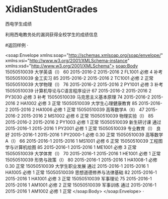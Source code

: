 # XidianStudentGrades
西电学生成绩

利用西电教务处的漏洞获得全校学生的成绩信息

#返回样例
·
<?xml version="1.0" encoding="utf-8"?>
<soap:Envelope xmlns:soap="http://schemas.xmlsoap.org/soap/envelope/"
               xmlns:xsi="http://www.w3.org/2001/XMLSchema-instance" xmlns:xsd="http://www.w3.org/2001/XMLSchema">
    <soap:Body>
        <GetMyGradesResponse xmlns="http://murpcn.com/murpwebservice/">
            <GetMyGradesResult>
                <PublicStruct>
                    <Extend1>15050510039</Extend1>
                    <Extend2>大学英语（Ⅰ）</Extend2>
                    <Extend3>60</Extend3>
                    <Extend4>2015-2016-2</Extend4>
                    <Extend5>2015-2016</Extend5>
                    <Extend6>2</Extend6>
                    <Extend7>FL1001</Extend7>
                    <Extend8/>
                    <Extend9>必修</Extend9>
                    <Extend10>4</Extend10>
                    <Extend11/>
                    <Extend12>补考</Extend12>
                </PublicStruct>
                <PublicStruct>
                    <Extend1>15050510039</Extend1>
                    <Extend2>金工实习</Extend2>
                    <Extend3>85</Extend3>
                    <Extend4>2015-2016-2</Extend4>
                    <Extend5>2015-2016</Extend5>
                    <Extend6>2</Extend6>
                    <Extend7>TC1001</Extend7>
                    <Extend8/>
                    <Extend9>必修</Extend9>
                    <Extend10>2</Extend10>
                    <Extend11/>
                    <Extend12>正常</Extend12>
                </PublicStruct>
                <PublicStruct>
                    <Extend1>15050510039</Extend1>
                    <Extend2>大学物理（Ⅰ）</Extend2>
                    <Extend3>76</Extend3>
                    <Extend4>2015-2016-2</Extend4>
                    <Extend5>2015-2016</Extend5>
                    <Extend6>2</Extend6>
                    <Extend7>PY1001</Extend7>
                    <Extend8/>
                    <Extend9>必修</Extend9>
                    <Extend10>3</Extend10>
                    <Extend11/>
                    <Extend12>补考</Extend12>
                </PublicStruct>
                <PublicStruct>
                    <Extend1>15050510039</Extend1>
                    <Extend2>计算机导论与C语言程序设计</Extend2>
                    <Extend3>67</Extend3>
                    <Extend4>2015-2016-2</Extend4>
                    <Extend5>2015-2016</Extend5>
                    <Extend6>2</Extend6>
                    <Extend7>PY3030</Extend7>
                    <Extend8/>
                    <Extend9>必修</Extend9>
                    <Extend10>3</Extend10>
                    <Extend11/>
                    <Extend12>补考</Extend12>
                </PublicStruct>
                <PublicStruct>
                    <Extend1>15050510039</Extend1>
                    <Extend2>马克思主义基本原理</Extend2>
                    <Extend3>74</Extend3>
                    <Extend4>2015-2016-2</Extend4>
                    <Extend5>2015-2016</Extend5>
                    <Extend6>2</Extend6>
                    <Extend7>HA1002</Extend7>
                    <Extend8/>
                    <Extend9>必修</Extend9>
                    <Extend10>3</Extend10>
                    <Extend11/>
                    <Extend12>正常</Extend12>
                </PublicStruct>
                <PublicStruct>
                    <Extend1>15050510039</Extend1>
                    <Extend2>大学生心理健康教育</Extend2>
                    <Extend3>85</Extend3>
                    <Extend4>2015-2016-2</Extend4>
                    <Extend5>2015-2016</Extend5>
                    <Extend6>2</Extend6>
                    <Extend7>HA1006</Extend7>
                    <Extend8/>
                    <Extend9>必修</Extend9>
                    <Extend10>1</Extend10>
                    <Extend11/>
                    <Extend12>正常</Extend12>
                </PublicStruct>
                <PublicStruct>
                    <Extend1>15050510039</Extend1>
                    <Extend2>高等数学A（Ⅱ）</Extend2>
                    <Extend3>47</Extend3>
                    <Extend4>2015-2016-2</Extend4>
                    <Extend5>2015-2016</Extend5>
                    <Extend6>2</Extend6>
                    <Extend7>MS1002</Extend7>
                    <Extend8/>
                    <Extend9>必修</Extend9>
                    <Extend10>6</Extend10>
                    <Extend11/>
                    <Extend12>正常</Extend12>
                </PublicStruct>
                <PublicStruct>
                    <Extend1>15050510039</Extend1>
                    <Extend2>物理实验（Ⅰ）</Extend2>
                    <Extend3>85</Extend3>
                    <Extend4>2015-2016-2</Extend4>
                    <Extend5>2015-2016</Extend5>
                    <Extend6>2</Extend6>
                    <Extend7>PY1003</Extend7>
                    <Extend8/>
                    <Extend9>必修</Extend9>
                    <Extend10>1</Extend10>
                    <Extend11/>
                    <Extend12>正常</Extend12>
                </PublicStruct>
                <PublicStruct>
                    <Extend1>15050510039</Extend1>
                    <Extend2>新生研讨课</Extend2>
                    <Extend3>通过</Extend3>
                    <Extend4>2015-2016-1</Extend4>
                    <Extend5>2015-2016</Extend5>
                    <Extend6>1</Extend6>
                    <Extend7>PY2001</Extend7>
                    <Extend8/>
                    <Extend9>必修</Extend9>
                    <Extend10>1</Extend10>
                    <Extend11/>
                    <Extend12>正常</Extend12>
                </PublicStruct>
                <PublicStruct>
                    <Extend1>15050510039</Extend1>
                    <Extend2>专业教育（Ⅰ）</Extend2>
                    <Extend3>良好</Extend3>
                    <Extend4>2015-2016-1</Extend4>
                    <Extend5>2015-2016</Extend5>
                    <Extend6>1</Extend6>
                    <Extend7>PY2000-1</Extend7>
                    <Extend8/>
                    <Extend9>必修</Extend9>
                    <Extend10>0.30</Extend10>
                    <Extend11/>
                    <Extend12>正常</Extend12>
                </PublicStruct>
                <PublicStruct>
                    <Extend1>15050510039</Extend1>
                    <Extend2>高等数学A（Ⅰ）</Extend2>
                    <Extend3>66</Extend3>
                    <Extend4>2015-2016-1</Extend4>
                    <Extend5>2015-2016</Extend5>
                    <Extend6>1</Extend6>
                    <Extend7>MS1001</Extend7>
                    <Extend8/>
                    <Extend9>必修</Extend9>
                    <Extend10>6</Extend10>
                    <Extend11/>
                    <Extend12>正常</Extend12>
                </PublicStruct>
                <PublicStruct>
                    <Extend1>15050510039</Extend1>
                    <Extend2>工程图学与计算机绘图</Extend2>
                    <Extend3>85</Extend3>
                    <Extend4>2015-2016-1</Extend4>
                    <Extend5>2015-2016</Extend5>
                    <Extend6>1</Extend6>
                    <Extend7>ME1001</Extend7>
                    <Extend8/>
                    <Extend9>必修</Extend9>
                    <Extend10>3</Extend10>
                    <Extend11/>
                    <Extend12>正常</Extend12>
                </PublicStruct>
                <PublicStruct>
                    <Extend1>15050510039</Extend1>
                    <Extend2>大学体育（Ⅰ）</Extend2>
                    <Extend3>70</Extend3>
                    <Extend4>2015-2016-1</Extend4>
                    <Extend5>2015-2016</Extend5>
                    <Extend6>1</Extend6>
                    <Extend7>HE1001</Extend7>
                    <Extend8/>
                    <Extend9>必修</Extend9>
                    <Extend10>1</Extend10>
                    <Extend11/>
                    <Extend12>正常</Extend12>
                </PublicStruct>
                <PublicStruct>
                    <Extend1>15050510039</Extend1>
                    <Extend2>形势与政策（Ⅰ）</Extend2>
                    <Extend3>80</Extend3>
                    <Extend4>2015-2016-1</Extend4>
                    <Extend5>2015-2016</Extend5>
                    <Extend6>1</Extend6>
                    <Extend7>HA1008-1</Extend7>
                    <Extend8/>
                    <Extend9>必修</Extend9>
                    <Extend10>0.30</Extend10>
                    <Extend11/>
                    <Extend12>正常</Extend12>
                </PublicStruct>
                <PublicStruct>
                    <Extend1>15050510039</Extend1>
                    <Extend2>大学生职业发展</Extend2>
                    <Extend3>通过</Extend3>
                    <Extend4>2015-2016-1</Extend4>
                    <Extend5>2015-2016</Extend5>
                    <Extend6>1</Extend6>
                    <Extend7>HA1005</Extend7>
                    <Extend8/>
                    <Extend9>必修</Extend9>
                    <Extend10>1</Extend10>
                    <Extend11/>
                    <Extend12>正常</Extend12>
                </PublicStruct>
                <PublicStruct>
                    <Extend1>15050510039</Extend1>
                    <Extend2>思想道德修养与法律基础</Extend2>
                    <Extend3>82</Extend3>
                    <Extend4>2015-2016-1</Extend4>
                    <Extend5>2015-2016</Extend5>
                    <Extend6>1</Extend6>
                    <Extend7>HA1001</Extend7>
                    <Extend8/>
                    <Extend9>必修</Extend9>
                    <Extend10>3</Extend10>
                    <Extend11/>
                    <Extend12>正常</Extend12>
                </PublicStruct>
                <PublicStruct>
                    <Extend1>15050510039</Extend1>
                    <Extend2>军事理论</Extend2>
                    <Extend3>75</Extend3>
                    <Extend4>2015-2016-1</Extend4>
                    <Extend5>2015-2016</Extend5>
                    <Extend6>1</Extend6>
                    <Extend7>AM1001</Extend7>
                    <Extend8/>
                    <Extend9>必修</Extend9>
                    <Extend10>2</Extend10>
                    <Extend11/>
                    <Extend12>正常</Extend12>
                </PublicStruct>
                <PublicStruct>
                    <Extend1>15050510039</Extend1>
                    <Extend2>军事训练</Extend2>
                    <Extend3>通过</Extend3>
                    <Extend4>2015-2016-1</Extend4>
                    <Extend5>2015-2016</Extend5>
                    <Extend6>1</Extend6>
                    <Extend7>AM1002</Extend7>
                    <Extend8/>
                    <Extend9>必修</Extend9>
                    <Extend10>1</Extend10>
                    <Extend11/>
                    <Extend12>正常</Extend12>
                </PublicStruct>
            </GetMyGradesResult>
        </GetMyGradesResponse>
    </soap:Body>
</soap:Envelope>
·
